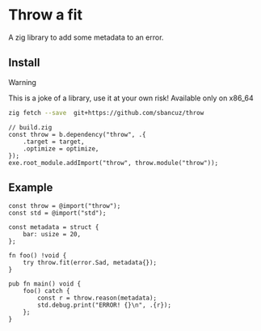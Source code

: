 # Throw a fit

A zig library to add some metadata to an error. 


## Install
>[!warning]
>This is a joke of a library, use it at your own risk!
>Available only on x86_64

```sh
zig fetch --save  git+https://github.com/sbancuz/throw
```

```zig
// build.zig
const throw = b.dependency("throw", .{
	.target = target,
	.optimize = optimize,
});
exe.root_module.addImport("throw", throw.module("throw"));
```

## Example

```zig
const throw = @import("throw");
const std = @import("std");

const metadata = struct {
	bar: usize = 20,
};

fn foo() !void {
	try throw.fit(error.Sad, metadata{});
}

pub fn main() void {
	foo() catch {
		const r = throw.reason(metadata);
		std.debug.print("ERROR! {}\n", .{r});
	};
}

```
